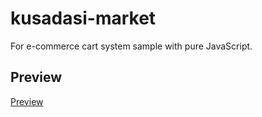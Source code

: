 # kusadasi-market
For e-commerce cart system sample with pure JavaScript.
## Preview
[Preview](https://raw.githack.com/emrecoban/kusadasi-market/a2784a32a245f6258a089a94097f9e516d5b2cd8/index.html)
